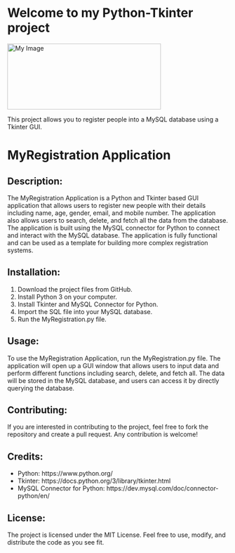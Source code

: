 <!DOCTYPE html>
<html>
<head>
  <title>My Python-Tkinter Project</title>
</head>
<body>
  <h1>Welcome to my Python-Tkinter project</h1>
  <img src="registration.png" alt="My Image" width="350" height="150">
  <p>This project allows you to register people into a MySQL database using a Tkinter GUI.</p>
  <h1>MyRegistration Application</h1>
  <h2>Description:</h2>
  <p>The MyRegistration Application is a Python and Tkinter based GUI application that allows users to register new people with their details including name, age, gender, email, and mobile number. The application also allows users to search, delete, and fetch all the data from the database. The application is built using the MySQL connector for Python to connect and interact with the MySQL database. The application is fully functional and can be used as a template for building more complex registration systems.</p>
  <h2>Installation:</h2>
  <ol>
    <li>Download the project files from GitHub.</li>
    <li>Install Python 3 on your computer.</li>
    <li>Install Tkinter and MySQL Connector for Python.</li>
    <li>Import the SQL file into your MySQL database.</li>
    <li>Run the MyRegistration.py file.</li>
  </ol>
  <h2>Usage:</h2>
  <p>To use the MyRegistration Application, run the MyRegistration.py file. The application will open up a GUI window that allows users to input data and perform different functions including search, delete, and fetch all. The data will be stored in the MySQL database, and users can access it by directly querying the database.</p>
  <h2>Contributing:</h2>
  <p>If you are interested in contributing to the project, feel free to fork the repository and create a pull request. Any contribution is welcome!</p>
  <h2>Credits:</h2>
  <ul>
    <li>Python: https://www.python.org/</li>
    <li>Tkinter: https://docs.python.org/3/library/tkinter.html</li>
    <li>MySQL Connector for Python: https://dev.mysql.com/doc/connector-python/en/</li>
  </ul>
  <h2>License:</h2>
  <p>The project is licensed under the MIT License. Feel free to use, modify, and distribute the code as you see fit.</p>
</body>
</html>
